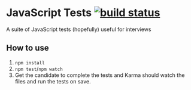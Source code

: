 # JavaScript Tests [![build status](https://travis-ci.org/killzoner/javascript-tests.svg?branch=master)](https://travis-ci.org/killzoner/javascript-tests)

A suite of JavaScript tests (hopefully) useful for interviews

## How to use
1. `npm install`
2. `npm test`/`npm watch`
3. Get the candidate to complete the tests and Karma should watch the files and run the tests on save.
